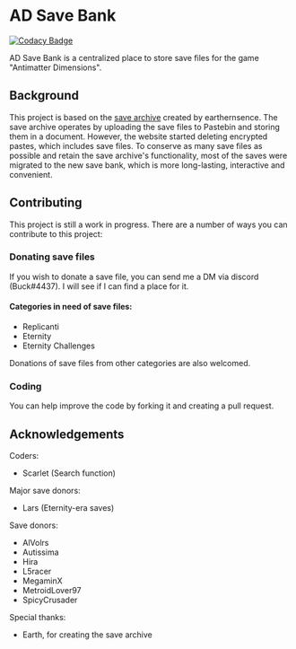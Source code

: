 # AD Save Bank

[![Codacy Badge](https://api.codacy.com/project/badge/Grade/c4ecfb67fb474461be82697169379392)](https://app.codacy.com/gh/Buck4437/save-bank?utm_source=github.com&utm_medium=referral&utm_content=Buck4437/save-bank&utm_campaign=Badge_Grade_Settings)

AD Save Bank is a centralized place to store save files for the game "Antimatter Dimensions".

## Background
This project is based on the [save archive](https://docs.google.com/document/d/1wkUvOwlFvTMCiTPvAjVNyuaILNRE6zoXms2S8R2RtA8/edit) created by earthernsence.
The save archive operates by uploading the save files to Pastebin and storing them in a document. However, the website started deleting encrypted pastes, which includes save files.
To conserve as many save files as possible and retain the save archive's functionality, most of the saves were migrated to the new save bank, which is more long-lasting, interactive and convenient.

## Contributing
This project is still a work in progress. There are a number of ways you can contribute to this project:

### Donating save files
If you wish to donate a save file, you can send me a DM via discord (Buck#4437). I will see if I can find a place for it.

#### Categories in need of save files:
- Replicanti
- Eternity
- Eternity Challenges

Donations of save files from other categories are also welcomed.

### Coding
You can help improve the code by forking it and creating a pull request.

## Acknowledgements
Coders:
- Scarlet (Search function)

Major save donors:
- Lars (Eternity-era saves)

Save donors:
- AlVolrs
- Autissima
- Hira
- L5racer
- MegaminX
- MetroidLover97
- SpicyCrusader

Special thanks:
- Earth, for creating the save archive
